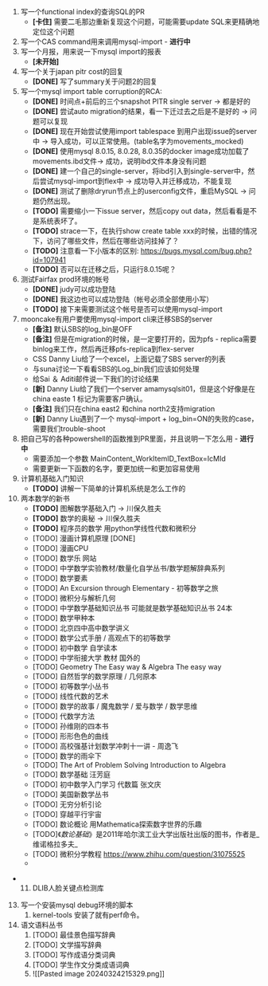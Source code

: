 

1. 写一个functional index的查询SQL的PR
   - **[卡住]** 需要二毛那边重新复现这个问题，可能需要update SQL来更精确地定位这个问题
2. 写一个CAS command用来调用mysql-import - **进行中**
3. 写一个月报，用来说一下mysql import的报表
   - **[未开始]**
4. 写一个关于japan pitr cost的回复
   - **[DONE]** 写了summary关于问题2的回复
5. 写一个mysql import table corruption的RCA:
   - **[DONE]** 时间点+前后的三个snapshot PITR single server -> 都是好的
   - **[DONE]** 尝试auto migration的结果，看一下迁过去之后是不是好的 -> 问题可以复现
   - **[DONE]** 现在开始尝试使用import tablespace 到用户出现issue的server中 -> 导入成功，可以正常使用。(table名字为movements_mocked)
   - **[DONE]** 使用mysql 8.0.15, 8.0.28, 8.0.35的docker image成功加载了movements.ibd文件-> 成功，说明ibd文件本身没有问题
   - **[DONE]** 建一个自己的single-server，将ibd引入到single-server中，然后尝试mysql-import到flex中 -> 成功导入并迁移成功，不能复现
   - **[DONE]** 测试了删除dryrun节点上的userconfig文件，重启MySQL -> 问题仍然出现。
   - **[TODO]** 需要缩小一下issue server，然后copy out data，然后看看是不是系统表坏了。
   - **[TODO]** strace一下，在执行show create table xxx的时候，出错的情况下，访问了哪些文件，然后在哪些访问挂掉了？
   - **[TODO]** 注意看一下小版本的区别: https://bugs.mysql.com/bug.php?id=107941
   - **[TODO]** 否可以在迁移之后，只运行8.0.15呢？
6. 测试Fairfax prod环境的帐号
   - **[DONE]** judy可以成功登陆
   - **[DONE]** 我这边也可以成功登陆（帐号必须全部使用小写）
   - **[TODO]** 接下来需要测试这个帐号是否可以使用mysql-import
7. mooncake有用户要使用mysql-import cli来迁移SBS的server
   - **[备注]** 默认SBS的log_bin是OFF
   - **[备注]** 但是在migration的时候，是一定要打开的，因为pfs - replica需要binlog来工作，然后再迁移pfs-replica到flex-server
   - CSS Danny Liu给了一个excel，上面记载了SBS server的列表
   - 与suna讨论一下看看SBS的Log_bin我们应该如何处理
   - 给Sai ＆ Aditi邮件说一下我们的讨论结果
   - **[新]** Danny Liu给了我们一个server amamysqlsit01，但是这个好像是在china easte 1 标记为需要客户确认。
   - **[备注]** 我们只在china east2 和china north2支持migration
   - **[新]** Danny Liu遇到了一个 mysql-import + log_bin=ON的失败的case，需要我们trouble-shoot
8. 把自己写的各种powershell的函数推到PR里面，并且说明一下怎么用 - **进行中**
   - 需要添加一个参数 MainContent_WorkItemID_TextBox=IcMId
   - 需要更新一下函数的名字，要更加统一和更加容易使用
9. 计算机基础入门知识
   - **[TODO]** 讲解一下简单的计算机系统是怎么工作的
10. 两本数学的新书
    - **[TODO]** 图解数学基础入门 -> 川保久胜夫
    - **[TODO]** 数学的奥秘 -> 川保久胜夫
    - **[TODO]** 程序员的数学 用python学线性代数和微积分
    - [TODO] 漫画计算机原理 [DONE]
    - [TODO] 漫画CPU
    - [TODO] 数学乐 网站
    - [TODO] 中学数学实验教材/数量化自学丛书/数学题解辞典系列
    - [TODO] 数学要素
    - [TODO] An Excursion through Elementary - 初等数学之旅
    - [TODO] 微积分与解析几何
    - [TODO] 中学数学基础知识丛书 可能就是数学基础知识丛书 24本
    - [TODO] 数学甲种本
    - [TODO] 北京四中高中数学讲义
    - [TODO] 数学公式手册 / 高观点下的初等数学
    - [TODO] 初中数学 自学读本
    - [TODO] 中学衔接大学 教材 国外的
    - [TODO] Geometry The Easy way & Algebra The easy way
    - [TODO] 自然哲学的数学原理 / 几何原本
    - [TODO] 初等数学小丛书
    - [TODO] 线性代数的艺术
    - [TODO] 数学的故事 / 魔鬼数学 / 爱与数学 / 数学思维
    - [TODO] 代数学方法
    - [TODO] 孙维刚的四本书
    - [TODO] 形形色色的曲线
    - [TODO] 高校强基计划数学冲刺十一讲 - 周逸飞
    - [TODO] 数学的雨伞下
    - [TODO] The Art of Problem Solving Introduction to Algebra
    - [TODO] 数学基础 汪芳庭
    - [TODO] 初中数学入门学习 代数篇 张文庆
    - [TODO] 美国新数学丛书
    - [TODO]  无穷分析引论
    - [TODO] 穿越平行宇宙
    - [TODO] 数论概论  用Mathematica探索数字世界的乐趣
    - [TODO]《_数论基础_》是2011年哈尔滨工业大学出版社出版的图书，作者是_维诺格拉多夫_
    - [TODO] 微积分学教程 https://www.zhihu.com/question/31075525
    - 
- 11. DLIB人脸关键点检测库
13. 写一个安装mysql debug环境的脚本
	1. kernel-tools 安装了就有perf命令。
14. 语文语料丛书
	1. [TODO] 最佳景色描写辞典
	2. [TODO] 文学描写辞典
	3. [TODO] 写作成语分类词典
	4. [TODO] 学生作文分类成语词典
	5. ![[Pasted image 20240324215329.png]]
